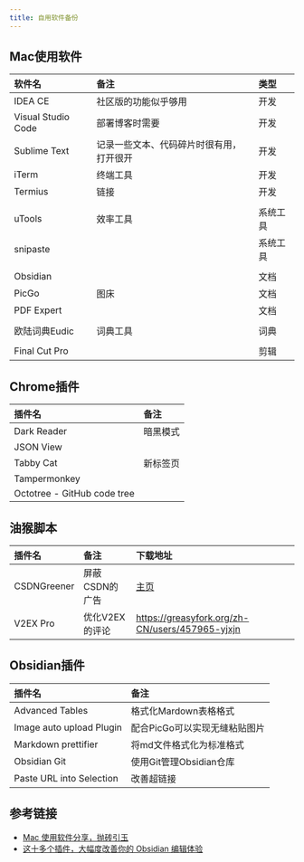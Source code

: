 ```yaml
---
title: 自用软件备份
---
```


## Mac使用软件

| 软件名                | 备注                   | 类型   |
| :----------------- | :------------------- | :--- |
| IDEA CE            | 社区版的功能似乎够用           | 开发   |
| Visual Studio Code | 部署博客时需要              | 开发   |
| Sublime Text       | 记录一些文本、代码碎片时很有用，打开很开 | 开发   |
| iTerm              | 终端工具                 | 开发   |
| Termius            | 链接                   | 开发   |
|                    |                      |      |
| uTools             | 效率工具                 | 系统工具 |
| snipaste           |                      | 系统工具 |
|                    |                      |      |
| Obsidian           |                      | 文档   |
| PicGo              | 图床                   | 文档   |
| PDF Expert         |                      | 文档   |
|                    |                      |      |
| 欧陆词典Eudic          | 词典工具                 | 词典   |
|                    |                      |      |
| Final Cut Pro      |                      | 剪辑   |

## Chrome插件

| 插件名                         | 备注   |
| :-------------------------- | :--- |
| Dark Reader                 | 暗黑模式 |
| JSON View                   |      |
| Tabby Cat                   | 新标签页 |
| Tampermonkey                |      |
| Octotree - GitHub code tree |      |

## 油猴脚本

| 插件名         | 备注        | 下载地址                                                                                 |
| :---------- | :-------- | :----------------------------------------------------------------------------------- |
| CSDNGreener | 屏蔽CSDN的广告 | [主页](https://openuserjs.org/scripts/AdlerED/%E6%9C%80%E5%BC%BA%E7%9A%84%E8%80%81%E7) |
| V2EX Pro    | 优化V2EX的评论 | <https://greasyfork.org/zh-CN/users/457965-yjxjn>                                    |

## Obsidian插件

| 插件名                      | 备注                |
| :----------------------- | :---------------- |
| Advanced Tables          | 格式化Mardown表格格式    |
| Image auto upload Plugin | 配合PicGo可以实现无缝粘贴图片 |
| Markdown prettifier      | 将md文件格式化为标准格式     |
| Obsidian Git             | 使用Git管理Obsidian仓库 |
| Paste URL into Selection | 改善超链接             |

## 参考链接

- [ Mac 使用软件分享，抛砖引玉](https://www.v2ex.com/t/894110)
- [这十多个插件，大幅度改善你的 Obsidian 编辑体验](https://sspai.com/post/68394)
